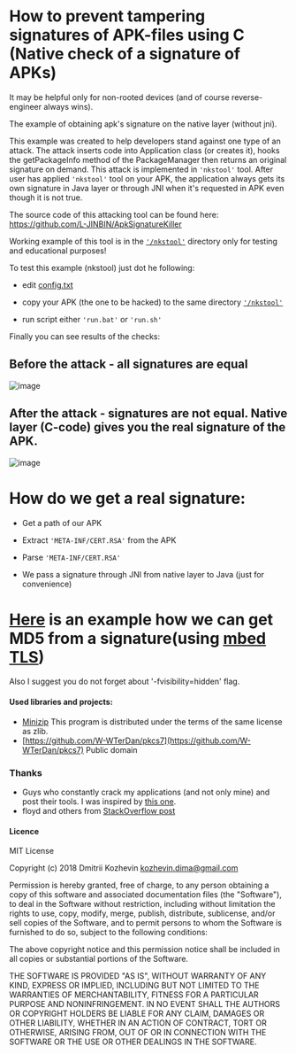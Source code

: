 

# How to prevent tampering signatures of APK-files using C (Native check of a signature of APKs)

It may be helpful only for  non-rooted devices (and of course reverse-engineer always wins).

The example of obtaining apk's signature on the native layer (without jni).

This example was created to help developers stand against one type of an attack. 
The attack inserts code into Application class (or creates it), 
hooks the getPackageInfo method of the PackageManager then returns an original signature on demand. 
This attack is implemented in `'nkstool'` tool.
After user has applied `'nkstool'` tool on your APK, the application always gets its own signature 
in Java layer or through JNI when it's requested in APK even though it is not true.

The source code of this attacking tool can be found here:
https://github.com/L-JINBIN/ApkSignatureKiller

Working example of this tool is in the [`'/nkstool'`](./nkstool) directory 
only for testing and educational purposes!

To test this example (nkstool) just dot he following:
* edit [config.txt](./nkstool/config.txt)

* copy your APK (the one to be hacked) to the same directory [`'/nkstool'`](./nkstool)

* run script either `'run.bat'` or `'run.sh'`

Finally you can see results of the checks:

## Before the attack  - all signatures are equal


![image](./image/before_attack.png)

## After the attack - signatures are not equal. Native layer (C-code) gives you the real signature of the APK.


![image](./image/after_attack.png)


# How do we get a real signature:

* Get a path of our APK

* Extract `'META-INF/CERT.RSA'` from the APK

* Parse `'META-INF/CERT.RSA'`

* We pass a signature through JNI from native layer to Java (just for convenience)



# [Here](https://stackoverflow.com/a/50976883/3166697) is an example how we can get MD5 from a signature(using [mbed TLS](https://tls.mbed.org/))

Also I suggest you do not forget about '-fvisibility=hidden' flag.

#### Used libraries and projects:

 * [Minizip](https://github.com/nmoinvaz/minizip) This program is distributed under the terms of the same license as zlib.
 * [https://github.com/W-WTerDan/pkcs7](https://github.com/W-WTerDan/pkcs7) Public domain

### Thanks
    
 *  Guys who constantly crack my applications (and not only mine) and post their tools. I was inspired by [this one](http://4pda.ru/forum/index.php?s=&showtopic=461675&view=findpost&p=68086735).
 *  floyd and others from [StackOverflow post](https://stackoverflow.com/q/30650006/3166697)

#### Licence

MIT License

Copyright (c) 2018 Dmitrii Kozhevin <kozhevin.dima@gmail.com>

Permission is hereby granted, free of charge, to any person obtaining a copy
of this software and associated documentation files (the "Software"), to deal
in the Software without restriction, including without limitation the rights
to use, copy, modify, merge, publish, distribute, sublicense, and/or sell
copies of the Software, and to permit persons to whom the Software is
furnished to do so, subject to the following conditions:

The above copyright notice and this permission notice shall be included in all
copies or substantial portions of the Software.

THE SOFTWARE IS PROVIDED "AS IS", WITHOUT WARRANTY OF ANY KIND, EXPRESS OR
IMPLIED, INCLUDING BUT NOT LIMITED TO THE WARRANTIES OF MERCHANTABILITY,
FITNESS FOR A PARTICULAR PURPOSE AND NONINFRINGEMENT. IN NO EVENT SHALL THE
AUTHORS OR COPYRIGHT HOLDERS BE LIABLE FOR ANY CLAIM, DAMAGES OR OTHER
LIABILITY, WHETHER IN AN ACTION OF CONTRACT, TORT OR OTHERWISE, ARISING FROM,
OUT OF OR IN CONNECTION WITH THE SOFTWARE OR THE USE OR OTHER DEALINGS IN THE
SOFTWARE.
